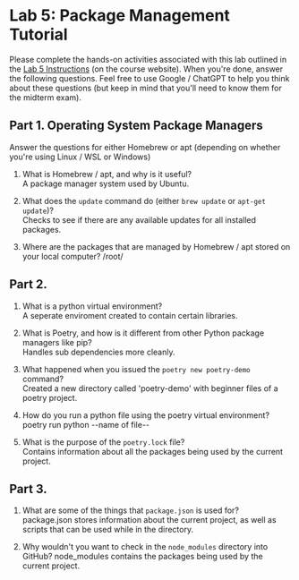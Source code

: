 # Lab 5: Package Management Tutorial
Please complete the hands-on activities associated with this lab outlined in the <a href="https://csci338.github.io/fall2024/assignments/lab05" target="_blank">Lab 5 Instructions</a> (on the course website). When you're done, answer the following questions. Feel free to use Google / ChatGPT to help you think about these questions (but keep in mind that you'll need to know them for the midterm exam).

## Part 1. Operating System Package Managers
Answer the questions for either Homebrew or apt (depending on whether you're using Linux / WSL or Windows)
1. What is Homebrew / apt, and why is it useful?  
A package manager system used by Ubuntu.  

2. What does the `update` command do (either `brew update` or `apt-get update`)?  
Checks to see if there are any available updates for all installed packages.  

3. Where are the packages that are managed by Homebrew / apt stored on your local computer?
/root/  


## Part 2.
1. What is a python virtual environment?  
A seperate enviroment created to contain certain libraries.  

2. What is Poetry, and how is it different from other Python package managers like pip?  
Handles sub dependencies more cleanly.  

3. What happened when you issued the `poetry new poetry-demo` command?  
Created a new directory called 'poetry-demo' with beginner files of a poetry project.  

4. How do you run a python file using the poetry virtual environment?
poetry run python --name of file--  

5. What is the purpose of the `poetry.lock` file?  
Contains information about all the packages being used by the current project.  

## Part 3.
1. What are some of the things that `package.json` is used for?  
package.json stores information about the current project, as well as scripts that can be used while in the directory.  

2. Why wouldn't you want to check in the `node_modules` directory into GitHub?
node_modules contains the packages being used by the current project.  

